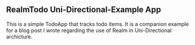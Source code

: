 ## RealmTodo Uni-Directional-Example App
This is a simple TodoApp that tracks todo items.  It is a companion example for a blog post I wrote regarding the use of Realm in Uni-Directional archicture.
